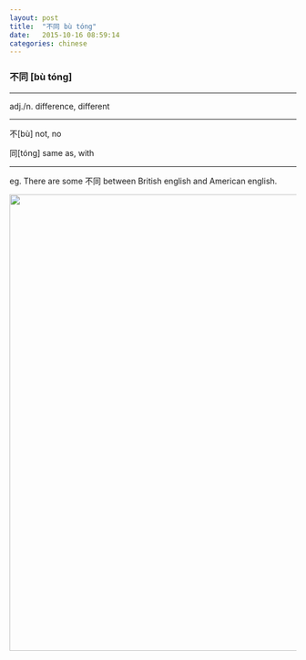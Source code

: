```yaml
---
layout: post
title:  "不同 bù tóng"
date:   2015-10-16 08:59:14
categories: chinese
---
```

### 不同 [bù tóng]
-----------

adj./n. difference, different

-----------

  不[bù] not, no

  同[tóng] same as, with  

-----------

eg. There are some 不同 between British english and American english.

<img width='800' src="/wombats-learning/images/butong.png"/>
